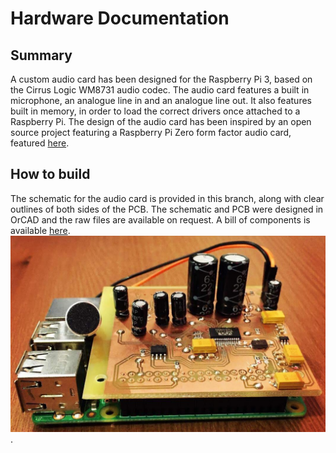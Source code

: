# Hardware Documentation

## Summary

A custom audio card has been designed for the Raspberry Pi 3, based on the Cirrus Logic WM8731 audio codec. The audio card features a built in microphone, an analogue line in and an analogue line out. It also features built in memory, in order to load the correct drivers once attached to a Raspberry Pi. The design of the audio card has been inspired by an open source project featuring a Raspberry Pi Zero form factor audio card, featured [here](https://github.com/skiselev/i2s_audio_phat).
	
## How to build
The schematic for the audio card is provided in this branch, along with clear outlines of both sides of the PCB. The schematic and PCB were designed in OrCAD and the raw files are available on request. A bill of components is available [here](https://www.mouser.co.uk/ProjectManager/ProjectDetail.aspx?AccessID=6262cdf84a). ![HAT](https://github.com/Dan-escu/ONDA/blob/Hardware-Documentation/ONDA_HAT.jpg).
